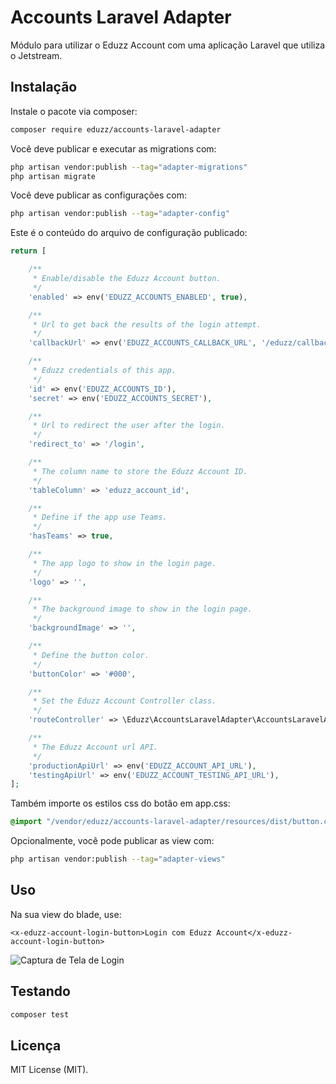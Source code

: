 # Accounts Laravel Adapter
Módulo para utilizar o Eduzz Account com uma aplicação Laravel que utiliza o Jetstream.

## Instalação

Instale o pacote via composer:

```bash
composer require eduzz/accounts-laravel-adapter
```

Você deve publicar e executar as migrations com:

```bash
php artisan vendor:publish --tag="adapter-migrations"
php artisan migrate
```

Você deve publicar as configurações com:

```bash
php artisan vendor:publish --tag="adapter-config"
```

Este é o conteúdo do arquivo de configuração publicado:

```php
return [

    /**
     * Enable/disable the Eduzz Account button.
     */
    'enabled' => env('EDUZZ_ACCOUNTS_ENABLED', true),

    /**
     * Url to get back the results of the login attempt.
     */
    'callbackUrl' => env('EDUZZ_ACCOUNTS_CALLBACK_URL', '/eduzz/callback/'),

    /**
     * Eduzz credentials of this app.
     */
    'id' => env('EDUZZ_ACCOUNTS_ID'),
    'secret' => env('EDUZZ_ACCOUNTS_SECRET'),

    /**
     * Url to redirect the user after the login.
     */
    'redirect_to' => '/login',

    /**
     * The column name to store the Eduzz Account ID.
     */
    'tableColumn' => 'eduzz_account_id',

    /**
     * Define if the app use Teams.
     */
    'hasTeams' => true,

    /**
     * The app logo to show in the login page.
     */
    'logo' => '',

    /**
     * The background image to show in the login page.
     */
    'backgroundImage' => '',

    /**
     * Define the button color.
     */
    'buttonColor' => '#000',

    /**
     * Set the Eduzz Account Controller class.
     */
    'routeController' => \Eduzz\AccountsLaravelAdapter\AccountsLaravelAdapterController::class,

    /**
     * The Eduzz Account url API.
     */
    'productionApiUrl' => env('EDUZZ_ACCOUNT_API_URL'),
    'testingApiUrl' => env('EDUZZ_ACCOUNT_TESTING_API_URL'),
];
```

Também importe os estilos css do botão em app.css:

```css
@import "/vendor/eduzz/accounts-laravel-adapter/resources/dist/button.css";
```

Opcionalmente, você pode publicar as view com:

```bash
php artisan vendor:publish --tag="adapter-views"
```

## Uso
Na sua view do blade, use:

```blade
<x-eduzz-account-login-button>Login com Eduzz Account</x-eduzz-account-login-button>
```

![Captura de Tela de Login](https://i.imgur.com/ktLd6rk.jpeg)

## Testando

```bash
composer test
```
## Licença

MIT License (MIT).
